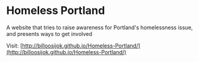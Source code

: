 # Homeless Portland
A website that tries to raise awareness for Portland's homelessness issue, and presents ways to get involved

Visit: [http://billoosijok.github.io/Homeless-Portland/](http://billoosijok.github.io/Homeless-Portland/)
